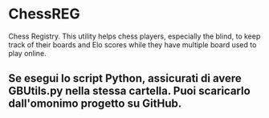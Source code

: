 # ChessREG
Chess Registry. This utility helps chess players, especially the blind, to keep track of their boards and Elo scores while they have multiple board used to play online.

## Se esegui lo script Python, assicurati di avere GBUtils.py nella stessa cartella. Puoi scaricarlo dall'omonimo progetto su GitHub.